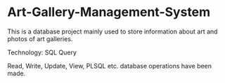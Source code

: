 # Art-Gallery-Management-System
This is a database project mainly used to store information about art and photos of art galleries.

Technology: SQL Query

Read, Write, Update, View, PLSQL etc. database operations have been made.
